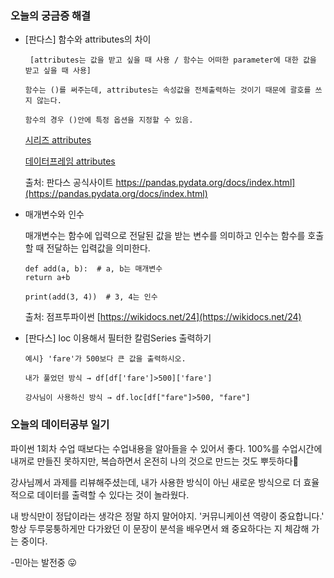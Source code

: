 ### 오늘의 궁금증 해결

- [판다스] 함수와 attributes의 차이

       [attributes는 값을 받고 싶을 때 사용 / 함수는 어떠한 parameter에 대한 값을 받고 싶을 때 사용]

      함수는 ()를 써주는데, attributes는 속성값을 전체출력하는 것이기 때문에 괄호를 쓰지 않는다. 

      함수의 경우 ()안에 특정 옵션을 지정할 수 있음. 
     [시리즈 attributes](https://pandas.pydata.org/docs/reference/series.html)

     [데이터프레임 attributes](https://pandas.pydata.org/docs/reference/frame.html?highlight=attributes)

     출처: 판다스 공식사이트 https://pandas.pydata.org/docs/index.html](https://pandas.pydata.org/docs/index.html)

- 매개변수와 인수

  매개변수는 함수에 입력으로 전달된 값을 받는 변수를 의미하고 인수는 함수를 호출할 때 전달하는 입력값을 의미한다.

  ```
  def add(a, b):  # a, b는 매개변수
  return a+b

  print(add(3, 4))  # 3, 4는 인수
  ```
  출처: 점프투파이썬 [https://wikidocs.net/24](https://wikidocs.net/24)


- [판다스] loc 이용해서 필터한 칼럼Series 출력하기

      예시} 'fare'가 500보다 큰 값을 출력하시오. 

      내가 풀었던 방식 → df[df['fare']>500]['fare']

      강사님이 사용하신 방식 → df.loc[df["fare"]>500, "fare"]

### 오늘의 데이터공부 일기

파이썬 1회차 수업 때보다는 수업내용을 알아들을 수 있어서 좋다. 100%를 수업시간에 내꺼로 만들진 못하지만, 복습하면서 온전히 나의 것으로 만드는 것도 뿌듯하다🙂 

강사님께서 과제를 리뷰해주셨는데, 내가 사용한 방식이 아닌 새로운 방식으로 더 효율적으로 데이터를 출력할 수 있다는 것이 놀라웠다. 

내 방식만이 정답이라는 생각은 정말 하지 말어야지. '커뮤니케이션 역량이 중요합니다.' 항상 두루뭉퉁하게만 다가왔던 이 문장이 분석을 배우면서 왜 중요하다는 지 체감해 가는 중이다. 

-민아는 발전중 😛
